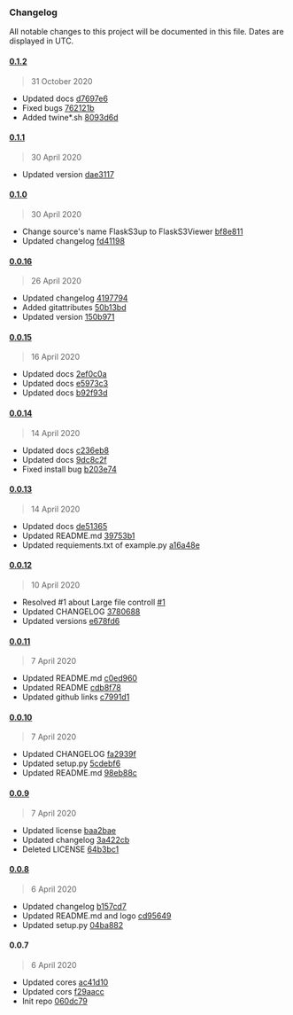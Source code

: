 ### Changelog

All notable changes to this project will be documented in this file. Dates are displayed in UTC.

#### [0.1.2](https://github.com/hidekuma/flask-s3up/compare/0.1.1...0.1.2)

> 31 October 2020

- Updated docs [d7697e6](https://github.com/hidekuma/flask-s3up/commit/d7697e6f0e74d5f1a55487d1e22bb124dca210d7)
- Fixed bugs [762121b](https://github.com/hidekuma/flask-s3up/commit/762121b688c0960239ce1a701e94ff12ed256608)
- Added twine*.sh [8093d6d](https://github.com/hidekuma/flask-s3up/commit/8093d6d13f354a75e65e9956a8438edcdc13300f)

#### [0.1.1](https://github.com/hidekuma/flask-s3up/compare/0.1.0...0.1.1)

> 30 April 2020

- Updated version [dae3117](https://github.com/hidekuma/flask-s3up/commit/dae311732653cedc2d4a793d925fb97536b55982)

#### [0.1.0](https://github.com/hidekuma/flask-s3up/compare/0.0.16...0.1.0)

> 30 April 2020

- Change source's name FlaskS3up to FlaskS3Viewer [bf8e811](https://github.com/hidekuma/flask-s3up/commit/bf8e811f7468042aa095b14c735e4577f183abcd)
- Updated changelog [fd41198](https://github.com/hidekuma/flask-s3up/commit/fd411987a1aecc362e255bdaf8f9ccc897657442)

#### [0.0.16](https://github.com/hidekuma/flask-s3up/compare/0.0.15...0.0.16)

> 26 April 2020

- Updated changelog [4197794](https://github.com/hidekuma/flask-s3up/commit/4197794b40cdc780e7f3cd3c97dbcad5d853fb61)
- Added gitattributes [50b13bd](https://github.com/hidekuma/flask-s3up/commit/50b13bdc317a25eebe6323f06489613f6e493901)
- Updated version [150b971](https://github.com/hidekuma/flask-s3up/commit/150b971e163996c03e0a2efbe62f38c3386eca4a)

#### [0.0.15](https://github.com/hidekuma/flask-s3up/compare/0.0.14...0.0.15)

> 16 April 2020

- Updated docs [2ef0c0a](https://github.com/hidekuma/flask-s3up/commit/2ef0c0a40936f1051a1ee81633983b5fd8ba393b)
- Updated docs [e5973c3](https://github.com/hidekuma/flask-s3up/commit/e5973c3f1e41c2781e8a0fad94e333433a104f95)
- Updated docs [b92f93d](https://github.com/hidekuma/flask-s3up/commit/b92f93d44e8ed3ebf17d0e528e0028f4a7a1f180)

#### [0.0.14](https://github.com/hidekuma/flask-s3up/compare/0.0.13...0.0.14)

> 14 April 2020

- Updated docs [c236eb8](https://github.com/hidekuma/flask-s3up/commit/c236eb8c15913e8a96487634fe0d6705bfb0f229)
- Updated docs [9dc8c2f](https://github.com/hidekuma/flask-s3up/commit/9dc8c2f94ed9e16ade5d7c96ffc884efff2f26e2)
- Fixed install bug [b203e74](https://github.com/hidekuma/flask-s3up/commit/b203e74b790a8155337720abfba7c5a09c6bfa0d)

#### [0.0.13](https://github.com/hidekuma/flask-s3up/compare/0.0.12...0.0.13)

> 14 April 2020

- Updated docs [de51365](https://github.com/hidekuma/flask-s3up/commit/de513658dd960ae3fd81713297e1fb480b3efb97)
- Updated README.md [39753b1](https://github.com/hidekuma/flask-s3up/commit/39753b159200a585a27e88019f55fe0f1237f43b)
- Updated requiements.txt of example.py [a16a48e](https://github.com/hidekuma/flask-s3up/commit/a16a48eeb521d6675b47cd8ca41f5b7d335dcbe1)

#### [0.0.12](https://github.com/hidekuma/flask-s3up/compare/0.0.11...0.0.12)

> 10 April 2020

- Resolved #1 about Large file controll [#1](https://github.com/hidekuma/flask-s3up/issues/1)
- Updated CHANGELOG [3780688](https://github.com/hidekuma/flask-s3up/commit/37806886fffabae0acee5c3db2f5ad17f4208099)
- Updated versions [e678fd6](https://github.com/hidekuma/flask-s3up/commit/e678fd67ec8a89f10de6fe0713839985be622992)

#### [0.0.11](https://github.com/hidekuma/flask-s3up/compare/0.0.10...0.0.11)

> 7 April 2020

- Updated README.md [c0ed960](https://github.com/hidekuma/flask-s3up/commit/c0ed96041a2327a77201a358db1bb2b32431a59d)
- Updated README [cdb8f78](https://github.com/hidekuma/flask-s3up/commit/cdb8f7866e19bb0413672eff9281c35440e3c032)
- Updated github links [c7991d1](https://github.com/hidekuma/flask-s3up/commit/c7991d1923103dc516b359e15f63e944eb371a6a)

#### [0.0.10](https://github.com/hidekuma/flask-s3up/compare/0.0.9...0.0.10)

> 7 April 2020

- Updated CHANGELOG [fa2939f](https://github.com/hidekuma/flask-s3up/commit/fa2939f83d3b816da398f4a77fa163f0988fcf9e)
- Updated setup.py [5cdebf6](https://github.com/hidekuma/flask-s3up/commit/5cdebf670f88398bfe0f4aea8ad8a520c3d88d68)
- Updated README.md [98eb88c](https://github.com/hidekuma/flask-s3up/commit/98eb88cb7b0af94a3c511278ef465adb0246caca)

#### [0.0.9](https://github.com/hidekuma/flask-s3up/compare/0.0.8...0.0.9)

> 7 April 2020

- Updated license [baa2bae](https://github.com/hidekuma/flask-s3up/commit/baa2bae8382a22f529d26ed68a9db932afe8865b)
- Updated changelog [3a422cb](https://github.com/hidekuma/flask-s3up/commit/3a422cbdf1484e4eab225d0a3ededd6ac9630749)
- Deleted LICENSE [64b3bc1](https://github.com/hidekuma/flask-s3up/commit/64b3bc17504cc8dbcc52b13644e7dd475265aaeb)

#### [0.0.8](https://github.com/hidekuma/flask-s3up/compare/0.0.7...0.0.8)

> 6 April 2020

- Updated changelog [b157cd7](https://github.com/hidekuma/flask-s3up/commit/b157cd7e07b483e4def3acb393dc776e5d73ccc1)
- Updated README.md and logo [cd95649](https://github.com/hidekuma/flask-s3up/commit/cd95649f22aee8fa0ab36a047a1336966532e893)
- Updated setup.py [04ba882](https://github.com/hidekuma/flask-s3up/commit/04ba8820ae3fe6119a13ab7d10e7daed1ac59ff0)

#### 0.0.7

> 6 April 2020

- Updated cores [ac41d10](https://github.com/hidekuma/flask-s3up/commit/ac41d109e14b397c4513c2d2ba920c8d137fd9a7)
- Updated cors [f29aacc](https://github.com/hidekuma/flask-s3up/commit/f29aacc5a72d14bc006c631a0c00a89023bda54b)
- Init repo [060dc79](https://github.com/hidekuma/flask-s3up/commit/060dc79560921fe3c84a470d7da338f65d0ff2ee)
